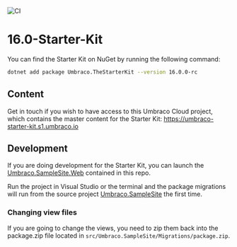 ![CI](https://github.com/umbraco/The-Starter-Kit/workflows/CI/badge.svg?branch=dev-v8)

# 16.0-Starter-Kit

You can find the Starter Kit on NuGet by running the following command:

```bash
dotnet add package Umbraco.TheStarterKit --version 16.0.0-rc
```

## Content

Get in touch if you wish to have access to this Umbraco Cloud project, which contains the master content for the Starter Kit:
https://umbraco-starter-kit.s1.umbraco.io

## Development

If you are doing development for the Starter Kit, you can launch the [Umbraco.SampleSite.Web](examples/Umbraco.SampleSite.Web/) contained in this repo.

Run the project in Visual Studio or the terminal and the package migrations will run from the source project [Umbraco.SampleSite](src/Umbraco.SampleSite/) the first time.

### Changing view files

If you are going to change the views, you need to zip them back into the package.zip file located in `src/Umbraco.SampleSite/Migrations/package.zip`.
